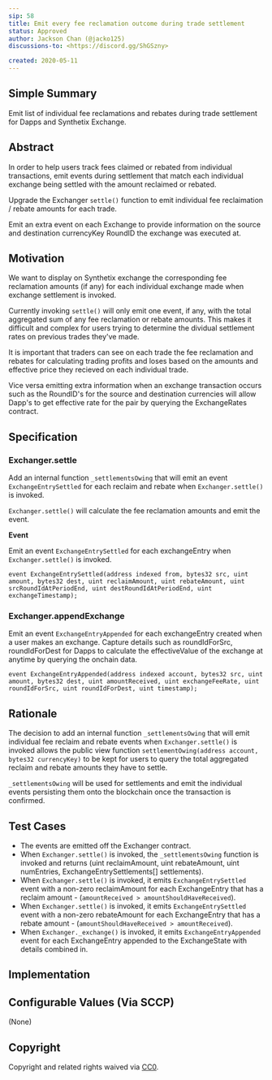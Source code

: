 ```yaml
---
sip: 58
title: Emit every fee reclamation outcome during trade settlement
status: Approved
author: Jackson Chan (@jacko125)
discussions-to: <https://discord.gg/ShGSzny>

created: 2020-05-11
---
```


<!--You can leave these HTML comments in your merged SIP and delete the visible duplicate text guides, they will not appear and may be helpful to refer to if you edit it again. This is the suggested template for new SIPs. Note that an SIP number will be assigned by an editor. When opening a pull request to submit your SIP, please use an abbreviated title in the filename, `sip-draft_title_abbrev.md`. The title should be 44 characters or less.-->

## Simple Summary

<!--"If you can't explain it simply, you don't understand it well enough." Provide a simplified and layman-accessible explanation of the SIP.-->

Emit list of individual fee reclamations and rebates during trade settlement for Dapps and Synthetix Exchange.

## Abstract

<!--A short (~200 word) description of the technical issue being addressed.-->

In order to help users track fees claimed or rebated from individual transactions, emit events during settlement that match each individual exchange being settled with the amount reclaimed or rebated.

Upgrade the Exchanger `settle()` function to emit individual fee reclaimation / rebate amounts for each trade.

Emit an extra event on each Exchange to provide information on the source and destination currencyKey RoundID the exchange was executed at.

## Motivation

<!--The motivation is critical for SIPs that want to change Synthetix. It should clearly explain why the existing protocol specification is inadequate to address the problem that the SIP solves. SIP submissions without sufficient motivation may be rejected outright.-->

We want to display on Synthetix exchange the corresponding fee reclamation amounts (if any) for each individual exchange made when exchange settlement is invoked.

Currently invoking `settle()` will only emit one event, if any, with the total aggregated sum of any fee reclamation or rebate amounts. This makes it difficult and complex for users trying to determine the dividual settlement rates on previous trades they've made.

It is important that traders can see on each trade the fee reclamation and rebates for calculating trading profits and loses based on the amounts and effective price they recieved on each individual trade.

Vice versa emitting extra information when an exchange transaction occurs such as the RoundID's for the source and destination currencies will allow Dapp's to get effective rate for the pair by querying the ExchangeRates contract.

## Specification

<!--The technical specification should describe the syntax and semantics of any new feature.-->

### Exchanger.settle ###

Add an internal function `_settlementsOwing` that will emit an event `ExchangeEntrySettled` for each reclaim and  rebate when `Exchanger.settle()` is invoked.

`Exchanger.settle()` will calculate the fee reclamation amounts and emit the event.

**Event**

Emit an event `ExchangeEntrySettled` for each exchangeEntry when `Exchanger.settle()` is invoked.

```solidity
event ExchangeEntrySettled(address indexed from, bytes32 src, uint amount, bytes32 dest, uint reclaimAmount, uint rebateAmount, uint srcRoundIdAtPeriodEnd, uint destRoundIdAtPeriodEnd, uint exchangeTimestamp);
```

### Exchanger.appendExchange ###

Emit an event `ExchangeEntryAppended` for each exchangeEntry created when a user makes an exchange. Capture details such as roundIdForSrc, roundIdForDest for Dapps to calculate the effectiveValue of the exchange at anytime by querying the onchain data.

```solidity
event ExchangeEntryAppended(address indexed account, bytes32 src, uint amount, bytes32 dest, uint amountReceived, uint exchangeFeeRate, uint roundIdForSrc, uint roundIdForDest, uint timestamp);
```

## Rationale

<!--The rationale fleshes out the specification by describing what motivated the design and why particular design decisions were made. It should describe alternate designs that were considered and related work, e.g. how the feature is supported in other languages. The rationale may also provide evidence of consensus within the community, and should discuss important objections or concerns raised during discussion.-->

The decision to add an internal function `_settlementsOwing` that will emit individual fee reclaim and rebate events when `Exchanger.settle()` is invoked allows the public view function `settlementOwing(address account, bytes32 currencyKey)` to be kept for users to query the total aggregated reclaim and rebate amounts they have to settle.

`_settlementsOwing` will be used for settlements and emit the individual events persisting them onto the blockchain once the transaction is confirmed.

## Test Cases

<!--Test cases for an implementation are mandatory for SIPs but can be included with the implementation..-->

- The events are emitted off the Exchanger contract.
- When `Exchanger.settle()` is invoked, the `_settlementsOwing` function is invoked and returns (uint reclaimAmount, uint rebateAmount, uint numEntries, ExchangeEntrySettlements[] settlements).
- When `Exchanger.settle()` is invoked, it emits `ExchangeEntrySettled` event with a non-zero reclaimAmount for each ExchangeEntry that has a reclaim amount - (`amountReceived > amountShouldHaveReceived`).
- When `Exchanger.settle()` is invoked, it emits `ExchangeEntrySettled` event with a non-zero rebateAmount for each ExchangeEntry that has a rebate amount - (`amountShouldHaveReceived > amountReceived`).
- When `Exchanger._exchange()` is invoked, it emits `ExchangeEntryAppended` event for each ExchangeEntry appended to the ExchangeState with details combined in.

## Implementation

<!--The implementations must be completed before any SIP is given status "Implemented", but it need not be completed before the SIP is "Approved". While there is merit to the approach of reaching consensus on the specification and rationale before writing code, the principle of "rough consensus and running code" is still useful when it comes to resolving many discussions of API details.-->

## Configurable Values (Via SCCP)

<!--Please list all values configurable via SCCP under this implementation.-->

(None)

## Copyright

Copyright and related rights waived via [CC0](https://creativecommons.org/publicdomain/zero/1.0/).
